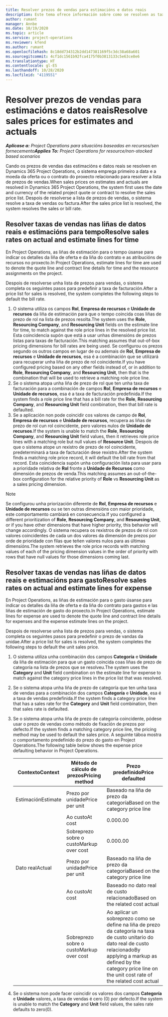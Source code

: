 ```yaml
---
title: Resolver prezos de vendas para estimacións e datos reais
description: Este tema ofrece información sobre como se resolven as taxas de vendas para as estimacións e os datos reais.
author: rumant
manager: Annbe
ms.date: 10/19/2020
ms.topic: article
ms.service: project-operations
ms.reviewer: kfend
ms.author: rumant
ms.openlocfilehash: 8c18dd734312b2dd147381169f5c3dc38a68a601
ms.sourcegitcommit: 4cf1dc1561b92fca4175f0b3813133c5e63ce8e6
ms.translationtype: HT
ms.contentlocale: gl-ES
ms.lasthandoff: 10/28/2020
ms.locfileid: "4119551"
---
```

# <a name="resolve-sales-prices-for-estimates-and-actuals"></a><span data-ttu-id="26ef0-103">Resolver prezos de vendas para estimacións e datos reais</span><span class="sxs-lookup"><span data-stu-id="26ef0-103">Resolve sales prices for estimates and actuals</span></span>

<span data-ttu-id="26ef0-104">_**Aplícase a:** Project Operations para situacións baseadas en recursos/sen fornecemento_</span><span class="sxs-lookup"><span data-stu-id="26ef0-104">_**Applies To:** Project Operations for resource/non-stocked based scenarios_</span></span>

<span data-ttu-id="26ef0-105">Cando os prezos de vendas das estimacións e datos reais se resolven en Dynamics 365 Project Operations, o sistema emprega primeiro a data e a moeda da oferta ou o contrato do proxecto relacionado para resolver a lista de prezos de vendas.</span><span class="sxs-lookup"><span data-stu-id="26ef0-105">When sales prices on estimates and actuals are resolved in Dynamics 365 Project Operations, the system first uses the date and currency of the related project quote or contract to resolve the sales price list.</span></span> <span data-ttu-id="26ef0-106">Despois de resolverse a lista de prezos de vendas, o sistema resolve a taxa de vendas ou factura.</span><span class="sxs-lookup"><span data-stu-id="26ef0-106">After the sales price list is resolved, the system resolves the sales or bill rate.</span></span>

## <a name="resolve-sales-rates-on-actual-and-estimate-lines-for-time"></a><span data-ttu-id="26ef0-107">Resolver taxas de vendas nas liñas de datos reais e estimacións para tempo</span><span class="sxs-lookup"><span data-stu-id="26ef0-107">Resolve sales rates on actual and estimate lines for time</span></span>

<span data-ttu-id="26ef0-108">En Project Operations, as liñas de estimación para o tempo úsanse para indicar os detalles da liña de oferta e da liña do contrato e as atribucións de recursos no proxecto.</span><span class="sxs-lookup"><span data-stu-id="26ef0-108">In Project Operations, estimate lines for time are used to denote the quote line and contract line details for time and the resource assignments on the project.</span></span>

<span data-ttu-id="26ef0-109">Despois de resolverse unha lista de prezos para vendas, o sistema completa os seguintes pasos para predefinir a taxa de facturación.</span><span class="sxs-lookup"><span data-stu-id="26ef0-109">After a price list for sales is resolved, the system completes the following steps to default the bill rate.</span></span>

1. <span data-ttu-id="26ef0-110">O sistema utiliza os campos **Rol**, **Empresa de recursos** e **Unidade de recursos** da liña de estimación para que o tempo coincida coas liñas de prezo de rol na lista de prezos resolta.</span><span class="sxs-lookup"><span data-stu-id="26ef0-110">The system uses the **Role**, **Resourcing Company**, and **Resourcing Unit** fields on the estimate line for time, to match against the role price lines in the resolved price list.</span></span> <span data-ttu-id="26ef0-111">Esta coincidencia supón que está a usar unhas dimensións de prezos listas para taxas de facturación.</span><span class="sxs-lookup"><span data-stu-id="26ef0-111">This matching assumes that out-of-box pricing dimensions for bill rates are being used.</span></span> <span data-ttu-id="26ef0-112">Se configurou os prezos segundo os outros campos en lugar de ou ademais de **Rol**, **Empresa de recursos** e **Unidade de recursos**, esa é a combinación que se utilizará para recuperar unha liña de prezo de rol coincidente.</span><span class="sxs-lookup"><span data-stu-id="26ef0-112">If you have configured pricing based on any other fields instead of, or in addition to **Role**, **Resourcing Company**, and **Resourcing Unit**, then that is the combination that will be used to retrieve a matching role price line.</span></span>
2. <span data-ttu-id="26ef0-113">Se o sistema atopa unha liña de prezo de rol que ten unha taxa de facturación para a combinación de campos **Rol**, **Empresa de recursos** e **Unidade de recursos**, esa é a taxa de facturación predefinida.</span><span class="sxs-lookup"><span data-stu-id="26ef0-113">If the system finds a role price line that has a bill rate for the **Role**, **Resourcing Company**, and **Resourcing Unit** field combination, then that bill rate is defaulted.</span></span>
3. <span data-ttu-id="26ef0-114">Se a aplicación non pode coincidir cos valores de campo de **Rol**, **Empresa de recursos** e **Unidade de recursos**, recupera as liñas de prezo de rol cun rol coincidente, pero valores nulos de **Unidade de recursos**.</span><span class="sxs-lookup"><span data-stu-id="26ef0-114">If the system is unable to match the **Role**, **Resourcing Company**, and **Resourcing Unit** field values, then it retrieves role price lines with a matching role but null values of **Resource Unit**.</span></span> <span data-ttu-id="26ef0-115">Despois de que o sistema atope un rexistro de prezo de rol coincidente, predeterminará a taxa de facturación dese rexistro.</span><span class="sxs-lookup"><span data-stu-id="26ef0-115">After the system finds a matching role price record, it will default the bill rate from that record.</span></span> <span data-ttu-id="26ef0-116">Esta coincidencia supón unha configuración lista para usar para a prioridade relativa de **Rol** fronte a **Unidade de Recursos** como dimensión de prezos de venda.</span><span class="sxs-lookup"><span data-stu-id="26ef0-116">This matching assumes an out-of-the-box configuration for the relative priority of **Role** vs **Resourcing Unit** as a sales pricing dimension.</span></span>

> [!NOTE]
> <span data-ttu-id="26ef0-117">Se configurou unha priorización diferente de **Rol**, **Empresa de recursos** e **Unidade de recursos** ou se ten outras dimensións con maior prioridade, este comportamento cambiará en consecuencia.</span><span class="sxs-lookup"><span data-stu-id="26ef0-117">If you configured a different prioritization of **Role**, **Resourcing Company**, and **Resourcing Unit**, or if you have other dimensions that have higher priority, this behavior will change accordingly.</span></span> <span data-ttu-id="26ef0-118">O sistema recupera os rexistros de prezos de rol con valores coincidentes de cada un dos valores da dimensión de prezos por orde de prioridade con filas que teñen valores nulos para as últimas dimensións.</span><span class="sxs-lookup"><span data-stu-id="26ef0-118">The system retrieves the role price records with matching values of each of the pricing dimension values in the order of priority with rows that have null values for those dimensions coming last.</span></span>

## <a name="resolve-sales-rates-on-actual-and-estimate-lines-for-expense"></a><span data-ttu-id="26ef0-119">Resolver taxas de vendas nas liñas de datos reais e estimacións para gasto</span><span class="sxs-lookup"><span data-stu-id="26ef0-119">Resolve sales rates on actual and estimate lines for expense</span></span>

<span data-ttu-id="26ef0-120">En Project Operations, as liñas de estimación para o gasto úsanse para indicar os detalles da liña de oferta e da liña do contrato para gastos e las liñas de estimación de gasto do proxecto.</span><span class="sxs-lookup"><span data-stu-id="26ef0-120">In Project Operations, estimate lines for expense are used to denote the quote line and contract line details for expenses and the expense estimate lines on the project.</span></span>

<span data-ttu-id="26ef0-121">Despois de resolverse unha lista de prezos para vendas, o sistema completa os seguintes pasos para predefinir o prezo de vandas da unidae.</span><span class="sxs-lookup"><span data-stu-id="26ef0-121">After a price list for sales is resolved, the system completes the following steps to default the unit sales price.</span></span>

1. <span data-ttu-id="26ef0-122">O sistema utiliza unha combinación dos campos **Categoría** e **Unidade** da liña de estimación para que un gasto coincida coas liñas de prezo de categoría na lista de prezos que se resolveu.</span><span class="sxs-lookup"><span data-stu-id="26ef0-122">The system uses the **Category** and **Unit** field combination on the estimate line for expense to match against the category price lines in the price list that was resolved.</span></span>
2. <span data-ttu-id="26ef0-123">Se o sistema atopa unha liña de prezo de categoría que ten unha taxa de vendas para a combinación dos campos **Categoría** e **Unidade**, esa é a taxa de vendas predefinida.</span><span class="sxs-lookup"><span data-stu-id="26ef0-123">If the system finds a category price line that has a sales rate for the **Category** and **Unit** field combination, then that sales rate is defaulted.</span></span>
3. <span data-ttu-id="26ef0-124">Se o sistema atopa unha liña de prezo de categoría coincidente, pódese usar o prezo de vendas como método de fixación de prezos por defecto.</span><span class="sxs-lookup"><span data-stu-id="26ef0-124">If the system finds a matching category price line, the pricing method may be used to default the sales price.</span></span> <span data-ttu-id="26ef0-125">A seguinte táboa mostra o comportamento predefinido do prezo do gasto en Project Operations.</span><span class="sxs-lookup"><span data-stu-id="26ef0-125">The following table below shows the expense price defaulting behavior in Project Operations.</span></span>

    | <span data-ttu-id="26ef0-126">Contexto</span><span class="sxs-lookup"><span data-stu-id="26ef0-126">Context</span></span> | <span data-ttu-id="26ef0-127">Método de cálculo de prezos</span><span class="sxs-lookup"><span data-stu-id="26ef0-127">Pricing method</span></span> | <span data-ttu-id="26ef0-128">Prezo predefinido</span><span class="sxs-lookup"><span data-stu-id="26ef0-128">Price defaulted</span></span> |
    | --- | --- | --- |
    | <span data-ttu-id="26ef0-129">Estimación</span><span class="sxs-lookup"><span data-stu-id="26ef0-129">Estimate</span></span> | <span data-ttu-id="26ef0-130">Prezo por unidade</span><span class="sxs-lookup"><span data-stu-id="26ef0-130">Price per unit</span></span> | <span data-ttu-id="26ef0-131">Baseado na liña de prezo da categoría</span><span class="sxs-lookup"><span data-stu-id="26ef0-131">Based on the category price line</span></span> |
    | &nbsp; | <span data-ttu-id="26ef0-132">Ao custo</span><span class="sxs-lookup"><span data-stu-id="26ef0-132">At cost</span></span> | <span data-ttu-id="26ef0-133">0.00</span><span class="sxs-lookup"><span data-stu-id="26ef0-133">0.00</span></span> |
    | &nbsp; | <span data-ttu-id="26ef0-134">Sobreprezo sobre o custo</span><span class="sxs-lookup"><span data-stu-id="26ef0-134">Markup over cost</span></span> | <span data-ttu-id="26ef0-135">0.00</span><span class="sxs-lookup"><span data-stu-id="26ef0-135">0.00</span></span> |
    | <span data-ttu-id="26ef0-136">Dato real</span><span class="sxs-lookup"><span data-stu-id="26ef0-136">Actual</span></span> | <span data-ttu-id="26ef0-137">Prezo por unidade</span><span class="sxs-lookup"><span data-stu-id="26ef0-137">Price per unit</span></span> | <span data-ttu-id="26ef0-138">Baseado na liña de prezo da categoría</span><span class="sxs-lookup"><span data-stu-id="26ef0-138">Based on the category price line</span></span> |
    | &nbsp; | <span data-ttu-id="26ef0-139">Ao custo</span><span class="sxs-lookup"><span data-stu-id="26ef0-139">At cost</span></span> | <span data-ttu-id="26ef0-140">Baseado no dato real de custo relacionado</span><span class="sxs-lookup"><span data-stu-id="26ef0-140">Based on the related cost actual</span></span> |
    | &nbsp; | <span data-ttu-id="26ef0-141">Sobreprezo sobre o custo</span><span class="sxs-lookup"><span data-stu-id="26ef0-141">Markup over cost</span></span> | <span data-ttu-id="26ef0-142">Ao aplicar un sobreprezo como se define na liña de prezo da categoría na taxa de custo unitario do dato real de custo relacionado</span><span class="sxs-lookup"><span data-stu-id="26ef0-142">By applying a markup as defined by the category price line on the unit cost rate of the related cost actual</span></span> |

4. <span data-ttu-id="26ef0-143">Se o sistema non pode facer coincidir os valores dos campos **Categoría** e **Unidade** valores, a taxa de vendas é cero (0) por defecto.</span><span class="sxs-lookup"><span data-stu-id="26ef0-143">If the system is unable to match the **Category** and **Unit** field values, the sales rate defaults to zero(0).</span></span>
